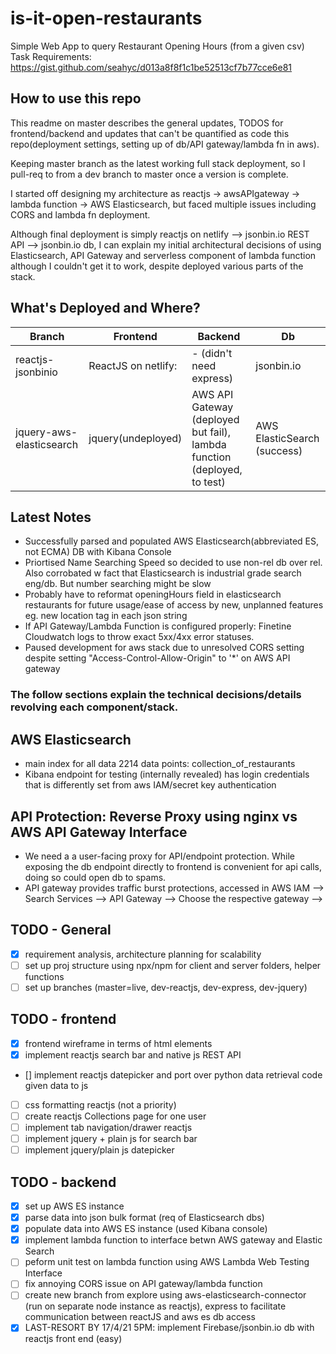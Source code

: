 # is-it-open-restaurants
Simple Web App to query Restaurant Opening Hours (from a given csv)
Task Requirements: https://gist.github.com/seahyc/d013a8f8f1c1be52513cf7b77cce6e81

## How to use this repo
This readme on master describes the general updates, TODOS for frontend/backend and updates that can't be quantified as code this repo(deployment settings, setting up of db/API gateway/lambda fn in aws). 

Keeping master branch as the latest working full stack deployment, so I pull-req to from a dev branch to master once a version is complete. 

I started off designing my architecture as reactjs -> awsAPIgateway -> lambda function -> AWS Elasticsearch, but faced multiple issues including CORS and lambda fn deployment.

Although final deployment is simply reactjs on netlify --> jsonbin.io REST API --> jsonbin.io db, I can explain my initial architectural decisions of using Elasticsearch, API Gateway and serverless component of lambda function although I couldn't get it to work, despite deployed various parts of the stack. 

## What's Deployed and Where?
| Branch | Frontend  | Backend | Db |
| ------------- | ------------- | ------------- | ------------- |
| reactjs-jsonbinio | ReactJS on netlify:   | - (didn't need express) | jsonbin.io |
| jquery-aws-elasticsearch | jquery(undeployed) | AWS API Gateway (deployed but fail), lambda function (deployed, to test) | AWS ElasticSearch (success) |

## Latest Notes
- Successfully parsed and populated AWS Elasticsearch(abbreviated ES, not ECMA) DB with Kibana Console
- Priortised Name Searching Speed so decided to use non-rel db over rel. Also corrobated w fact that Elasticsearch is industrial grade search eng/db. But number searching might be slow
- Probably have to reformat openingHours field in elasticsearch restaurants for future usage/ease of access by new, unplanned features eg. new location tag in each json string
- If API Gateway/Lambda Function is configured properly: Finetine Cloudwatch logs to throw exact 5xx/4xx error statuses. 
- Paused development for aws stack due to unresolved CORS setting despite setting "Access-Control-Allow-Origin" to '*' on AWS API gateway

### The follow sections explain the technical decisions/details revolving each component/stack. 

## AWS Elasticsearch
- main index for all data 2214 data points: collection_of_restaurants
- Kibana endpoint for testing (internally revealed) has login credentials that is differently set from aws IAM/secret key authentication

## API Protection: Reverse Proxy using nginx vs AWS API Gateway Interface
- We need a a user-facing proxy for API/endpoint protection. While exposing the db endpoint directly to frontend is convenient for api calls, doing so could open db to spams. 
- API gateway provides traffic burst protections, accessed in AWS IAM --> Search Services --> API Gateway --> Choose the respective gateway --> 

## TODO - General
- [x] requirement analysis, architecture planning for scalability
- [ ] set up proj structure using npx/npm for client and server folders, helper functions 
- [ ] set up branches (master=live, dev-reactjs, dev-express, dev-jquery)

## TODO - frontend 
- [x] frontend wireframe in terms of html elements 
- [x] implement reactjs search bar and native js REST API
- [] implement reactjs datepicker and port over python data retrieval code given data to js
- [ ] css formatting reactjs (not a priority)
- [ ] create reactjs Collections page for one user
- [ ] implement tab navigation/drawer reactjs
- [ ] implement jquery + plain js for search bar
- [ ] implement jquery/plain js datepicker

## TODO - backend
- [x] set up AWS ES instance
- [x] parse data into json bulk format (req of Elasticsearch dbs)
- [x] populate data into AWS ES instance (used Kibana console)
- [x] implement lambda function to interface betwn AWS gateway and Elastic Search
- [ ] peform unit test on lambda function using AWS Lambda Web Testing Interface
- [ ] fix annoying CORS issue on API gateway/lambda function
- [ ] create new branch from explore using aws-elasticsearch-connector (run on separate node instance as reactjs), express to facilitate communication between reactJS and aws es db access
- [x] LAST-RESORT BY 17/4/21 5PM: implement Firebase/jsonbin.io db with reactjs front end (easy)
